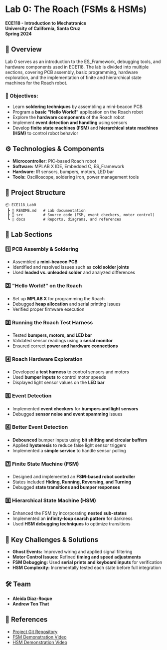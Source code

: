 # Lab 0: The Roach (FSMs & HSMs)

**ECE118 - Introduction to Mechatronics**  
**University of California, Santa Cruz**  
**Spring 2024**  

## 📌 Overview

Lab 0 serves as an introduction to the ES_Framework, debugging tools, and hardware components used in ECE118. The lab is divided into multiple sections, covering PCB assembly, basic programming, hardware exploration, and the implementation of finite and hierarchical state machines for the Roach robot.

### 🔹 Objectives:
- Learn **soldering techniques** by assembling a mini-beacon PCB
- Program a **basic "Hello World!"** application on the Roach robot
- Explore the **hardware components** of the Roach robot
- Implement **event detection and handling** using sensors
- Develop **finite state machines (FSM)** and **hierarchical state machines (HSM)** to control robot behavior

## ⚙️ Technologies & Components

- **Microcontroller:** PIC-based Roach robot
- **Software:** MPLAB X IDE, Embedded C, ES_Framework
- **Hardware:** IR sensors, bumpers, motors, LED bar
- **Tools:** Oscilloscope, soldering iron, power management tools

## 📂 Project Structure

```plaintext
📦 ECE118_Lab0
 ┣ 📜 README.md   # Lab documentation
 ┣ 📂 src         # Source code (FSM, event checkers, motor control)
 ┗ 📂 docs        # Reports, diagrams, and references
```

## 🚀 Lab Sections

### 1️⃣ PCB Assembly & Soldering
- Assembled a **mini-beacon PCB**
- Identified and resolved issues such as **cold solder joints**
- Used **leaded vs. unleaded solder** and analyzed differences

### 2️⃣ "Hello World!" on the Roach
- Set up **MPLAB X** for programming the Roach
- Debugged **heap allocation** and serial printing issues
- Verified proper firmware execution

### 3️⃣ Running the Roach Test Harness
- Tested **bumpers, motors, and LED bar**
- Validated sensor readings using a **serial monitor**
- Ensured correct **power and hardware connections**

### 4️⃣ Roach Hardware Exploration
- Developed a **test harness** to control sensors and motors
- Used **bumper inputs** to control motor speeds
- Displayed light sensor values on the **LED bar**

### 5️⃣ Event Detection
- Implemented **event checkers** for **bumpers and light sensors**
- Debugged **sensor noise and event spamming** issues

### 6️⃣ Better Event Detection
- **Debounced** bumper inputs using **bit shifting and circular buffers**
- Applied **hysteresis** to reduce false light sensor triggers
- Implemented a **simple service** to handle sensor polling

### 7️⃣ Finite State Machine (FSM)
- Designed and implemented an **FSM-based robot controller**
- States included **Hiding, Running, Reversing, and Turning**
- Debugged **state transitions and bumper responses**

### 8️⃣ Hierarchical State Machine (HSM)
- Enhanced the FSM by incorporating **nested sub-states**
- Implemented an **infinity-loop search pattern** for darkness
- Used **HSM debugging techniques** to optimize transitions

## 🎯 Key Challenges & Solutions

- **Ghost Events:** Improved wiring and applied signal filtering
- **Motor Control Issues:** Refined **timing and speed adjustments**
- **FSM Debugging:** Used **serial prints and keyboard inputs** for verification
- **HSM Complexity:** Incrementally tested each state before full integration


## 🛠 Team
- **Aleida Diaz-Roque**
- **Andrew Ton That**


## 🔗 References
- [Project Git Repository](https://git.ucsc.edu/adiazroq/ece118_lab0)
- [FSM Demonstration Video](https://youtu.be/qtOb4daB8VE)
- [HSM Demonstration Video](https://youtu.be/aQDWnOwneKg)



